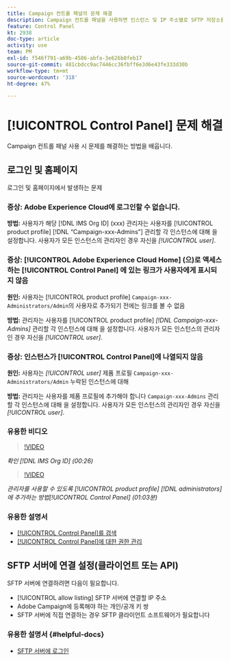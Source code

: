 ```yaml
---
title: Campaign 컨트롤 패널의 문제 해결
description: Campaign 컨트롤 패널을 사용하면 인스턴스 및 IP 주소별로 SFTP 저장소를 모니터링하고 관리할 허용 목록에 추가하다 수 있습니다.
feature: Control Panel
kt: 2938
doc-type: article
activity: use
team: PM
exl-id: f546f791-a69b-4586-abfa-3e626b8feb17
source-git-commit: 481cbdcc9ac7446cc36fbff6e3d6e43fe333d30b
workflow-type: tm+mt
source-wordcount: '318'
ht-degree: 47%

---
```


# [!UICONTROL Control Panel] 문제 해결

Campaign 컨트롤 패널 사용 시 문제를 해결하는 방법을 배웁니다.

## 로그인 및 홈페이지

로그인 및 홈페이지에서 발생하는 문제

### 증상: Adobe Experience Cloud에 로그인할 수 없습니다.

**방법:**
사용자가 해당 [!DNL IMS Org ID] (xxx) 관리자는 사용자를 [!UICONTROL product profile] [!DNL “Campaign-xxx-Admins”] 관리할 각 인스턴스에 대해 을 설정합니다. 사용자가 모든 인스턴스의 관리자인 경우 자신을 *[!UICONTROL user]*.

### 증상: [!UICONTROL Adobe Experience Cloud Home] (으)로 액세스하는 [!UICONTROL Control Panel] 에 있는 링크가 사용자에게 표시되지 않음

**원인:**
사용자는 [!UICONTROL product profile] `Campaign-xxx-Administrators/Admin`의 사용자로 추가되기 전에는 링크를 볼 수 없음

**방법:**
관리자는 사용자를 [!UICONTROL product profile] *[!DNL Campaign-xxx-Admins]* 관리할 각 인스턴스에 대해 을 설정합니다. 사용자가 모든 인스턴스의 관리자인 경우 자신을 *[!UICONTROL user]*.

### 증상: 인스턴스가 [!UICONTROL Control Panel]에 나열되지 않음

**원인:**
사용자는 *[!UICONTROL user]* 제품 프로필 `Campaign-xxx-Administrators/Admin` 누락된 인스턴스에 대해

**방법:**
관리자는 사용자를 제품 프로필에 추가해야 합니다 `Campaign-xxx-Admins` 관리할 각 인스턴스에 대해 을 설정합니다. 사용자가 모든 인스턴스의 관리자인 경우 자신을 *[!UICONTROL user]*.

### 유용한 비디오

>[!VIDEO](https://video.tv.adobe.com/v/27183?quality=12)

*확인 [!DNL IMS Org ID] (00:26)*

>[!VIDEO](https://video.tv.adobe.com/v/27147?quality=12)

*관리자를 사용할 수 있도록 [!UICONTROL product profile] [!DNL administrators]에 추가하는 방법[!UICONTROL Control Panel] (01:03분)*

### 유용한 설명서

* [[!UICONTROL Control Panel]를 검색](https://experienceleague.adobe.com/docs/control-panel/using/control-panel-home.html?lang=ko)
* [[!UICONTROL Control Panel]에 대한 권한 관리](https://experienceleague.adobe.com/docs/control-panel/using/control-panel-home.html?lang=en)

## SFTP 서버에 연결 설정(클라이언트 또는 API)

SFTP 서버에 연결하려면 다음이 필요합니다.

* [!UICONTROL allow listing] SFTP 서버에 연결할 IP 주소
* Adobe Campaign에 등록해야 하는 개인/공개 키 쌍
* SFTP 서버에 직접 연결하는 경우 SFTP 클라이언트 소프트웨어가 필요합니다

### 유용한 설명서 {#helpful-docs}

* [SFTP 서버에 로그인](https://experienceleague.adobe.com/docs/control-panel/using/control-panel-home.html?lang=en)
